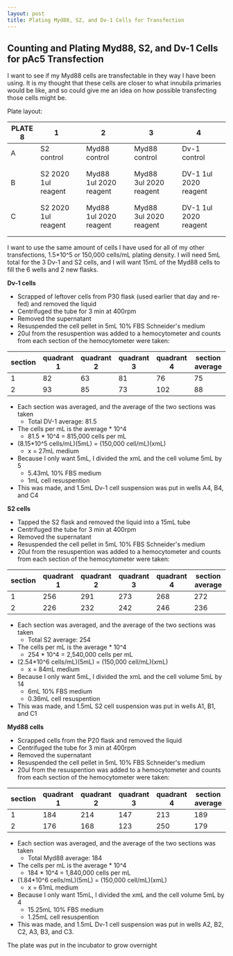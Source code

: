 ```yaml
---
layout: post
title: Plating Myd88, S2, and Dv-1 Cells for Transfection
---
```


## Counting and Plating Myd88, S2, and Dv-1 Cells for pAc5 Transfection 

I want to see if my Myd88 cells are transfectable in they way I have been using. It is my thought that these cells are closer to what innubila primaries would be like, and so could give me an idea on how possible transfecting those cells might be. 

Plate layout: 

| PLATE 8 | 1                   |   | 2                      |   | 3                      |   | 4                      |   |
|---------|---------------------|---|------------------------|---|------------------------|---|------------------------|---|
| A       | S2 control          |   | Myd88 control          |   | Myd88 control          |   | Dv-1 control           |   |
|         |                     |   |                        |   |                        |   |                        |   |
|         |                     |   |                        |   |                        |   |                        |   |
| B       | S2 2020 1ul reagent |   | Myd88 1ul 2020 reagent |   | Myd88 3ul 2020 reagent |   | DV-1 1ul 2020 reagent  |   |
|         |                     |   |                        |   |                        |   |                        |   |
|         |                     |   |                        |   |                        |   |                        |   |
| C       | S2 2020 1ul reagent |   | Myd88 1ul 2020 reagent |   | Myd88 3ul 2020 reagent |   | DV-1  1ul 2020 reagent |   |
|         |                     |   |                        |   |                        |   |                        |   |
|         |                     |   |                        |   |                        |   |                        |   |

I want to use the same amount of cells I have used for all of my other transfections, 1.5*10^5 or 150,000 cells/mL plating density. I will need 5mL total for the 3 Dv-1 and S2 cells, and I will want 15mL of the Myd88 cells to fill the 6 wells and 2 new flasks. 

**Dv-1 cells**
- Scrapped of leftover cells from P30 flask (used earlier that day and re-fed) and removed the liquid 
- Centrifuged the tube for 3 min at 400rpm 
- Removed the supernatant 
- Resuspended the cell pellet in 5mL 10% FBS Schneider's medium 
- 20ul from the resuspention was added to a hemocytometer and counts from each section of the hemocytometer were taken:

|section|quadrant 1|quadrant 2| quadrant 3| quadrant 4|section average|
|---|---|---|---|---|---|
|1|82|63|81|76|75|
|2|93|85|73|102|88|

- Each section was averaged, and the average of the two sections was taken
  - Total DV-1 average: 81.5
- The cells per mL is the average * 10^4
  - 81.5 * 10^4 = 815,000 cells per mL 
- (8.15*10^5 cells/mL)(5mL) = (150,000 cell/mL)(xmL)
    - x = 27mL medium
- Because I only want 5mL, I divided the xmL and the cell volume 5mL by 5
    - 5.43mL 10% FBS medium 
    - 1mL cell resuspention 
- This was made, and 1.5mL Dv-1 cell suspension was put in wells A4, B4, and C4

**S2 cells**
- Tapped the S2 flask and removed the liquid into a 15mL tube
- Centrifuged the tube for 3 min at 400rpm 
- Removed the supernatant 
- Resuspended the cell pellet in 5mL 10% FBS Schneider's medium 
- 20ul from the resuspention was added to a hemocytometer and counts from each section of the hemocytometer were taken:

|section|quadrant 1|quadrant 2| quadrant 3| quadrant 4|section average|
|---|---|---|---|---|---|
|1|256|291|273|268|272|
|2|226|232|242|246|236|

- Each section was averaged, and the average of the two sections was taken
  - Total S2 average: 254
- The cells per mL is the average * 10^4
  - 254 * 10^4 = 2,540,000 cells per mL 
- (2.54*10^6 cells/mL)(5mL) = (150,000 cell/mL)(xmL)
    - x = 84mL medium
- Because I only want 5mL, I divided the xmL and the cell volume 5mL by 14
    - 6mL 10% FBS medium 
    - 0.36mL cell resuspention 
- This was made, and 1.5mL S2 cell suspension was put in wells A1, B1, and C1

**Myd88 cells**
- Scrapped cells from the P20 flask and removed the liquid 
- Centrifuged the tube for 3 min at 400rpm 
- Removed the supernatant 
- Resuspended the cell pellet in 5mL 10% FBS Schneider's medium 
- 20ul from the resuspention was added to a hemocytometer and counts from each section of the hemocytometer were taken:

|section|quadrant 1|quadrant 2| quadrant 3| quadrant 4|section average|
|---|---|---|---|---|---|
|1|184|214|147|213|189|
|2|176|168|123|250|179|

- Each section was averaged, and the average of the two sections was taken
  - Total Myd88 average: 184
- The cells per mL is the average * 10^4
  - 184 * 10^4 = 1,840,000 cells per mL 
- (1.84*10^6 cells/mL)(5mL) = (150,000 cell/mL)(xmL)
    - x = 61mL medium
- Because I only want 15mL, I divided the xmL and the cell volume 5mL by 4
    - 15.25mL 10% FBS medium 
    - 1.25mL cell resuspention 
- This was made, and 1.5mL Dv-1 cell suspension was put in wells A2, B2, C2, A3, B3, and C3.

The plate was put in the incubator to grow overnight 

